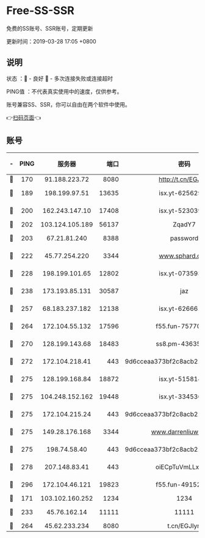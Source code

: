 # Free-SS-SSR

免费的SS账号、SSR账号，定期更新

更新时间：2019-03-28 17:05 +0800

## 说明

状态     ：🙂 - 良好 🙁 - 多次连接失败或连接超时

PING值   ：不代表真实使用中的速度，仅供参考。

账号兼容SS、SSR，你可以自由在两个软件中使用。

👉[扫码页面](https://liesauer.github.io/Free-SS-SSR/)👈

## 账号

|-|PING|服务器|端口|密码|加密方式|区域|
|:----:|:----:|:-----:|-----:|:----:|:----:|:----:|
|🙂|170|91.188.223.72|8080|http://t.cn/EGJIyrl|rc4-md5|RU|
|🙂|189|198.199.97.51|13635|isx.yt-62562937|aes-256-cfb|US|
|🙂|200|162.243.147.10|17408|isx.yt-52303968|aes-256-cfb|US|
|🙂|202|103.124.105.189|56137|ZqadY7|chacha20|US|
|🙂|203|67.21.81.240|8388|password|aes-256-cfb|US|
|🙂|222|45.77.254.220|3344|www.sphard.com|aes-256-cfb|SG|
|🙂|228|198.199.101.65|12802|isx.yt-07359379|aes-256-cfb|US|
|🙂|238|173.193.85.131|30587|jaz|aes-256-cfb|US|
|🙂|257|68.183.237.182|12138|isx.yt-62666104|aes-256-cfb|SG|
|🙂|264|172.104.55.132|17596|f55.fun-75770427|aes-256-cfb|SG|
|🙂|270|128.199.143.68|18483|ss8.pm-43635590|aes-256-cfb|SG|
|🙂|272|172.104.218.41|443|9d6cceaa373bf2c8acb22e60b6a58be6|aes-256-cfb|US|
|🙂|275|128.199.168.84|18872|isx.yt-51581408|aes-256-cfb|SG|
|🙂|275|104.248.152.162|19448|isx.yt-33453660|aes-256-cfb|SG|
|🙂|275|172.104.215.24|443|9d6cceaa373bf2c8acb22e60b6a58be6|aes-256-cfb|US|
|🙂|275|149.28.176.168|3344|www.darrenliuwei.com|aes-256-cfb|AU|
|🙂|275|198.74.58.40|443|9d6cceaa373bf2c8acb22e60b6a58be6|aes-256-cfb|US|
|🙂|278|207.148.83.41|443|oiECpTuVmLLxk4Ts|aes-256-cfb|AU|
|🙂|296|172.104.46.121|19823|f55.fun-49152560|aes-256-cfb|SG|
|🙂|171|103.102.160.252|1234|1234|rc4-md5|JP|
|🙂|233|45.76.162.14|11111|11111|aes-256-cfb|SG|
|🙂|264|45.62.233.234|8080|t.cn/EGJIyrl|rc4-md5|CA|
